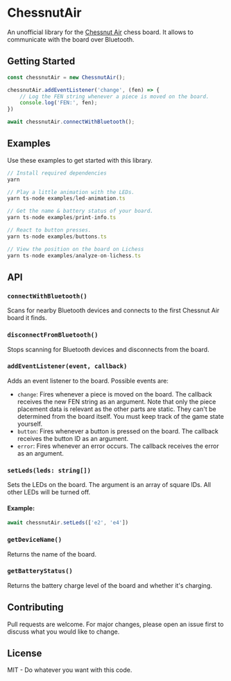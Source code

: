 # ChessnutAir

An unofficial library for the [Chessnut Air](https://www.chessnutech.com/products/chessnut-air) chess board. It allows
to communicate with the board over Bluetooth.

## Getting Started

```ts
const chessnutAir = new ChessnutAir();

chessnutAir.addEventListener('change', (fen) => {
    // Log the FEN string whenever a piece is moved on the board.
    console.log('FEN:', fen);
})

await chessnutAir.connectWithBluetooth();
```

## Examples

Use these examples to get started with this library.

```ts
// Install required dependencies
yarn

// Play a little animation with the LEDs.
yarn ts-node examples/led-animation.ts

// Get the name & battery status of your board.
yarn ts-node examples/print-info.ts

// React to button presses.
yarn ts-node examples/buttons.ts

// View the position on the board on Lichess
yarn ts-node examples/analyze-on-lichess.ts
```

## API

### `connectWithBluetooth()`

Scans for nearby Bluetooth devices and connects to the first Chessnut Air board it finds.

### `disconnectFromBluetooth()`

Stops scanning for Bluetooth devices and disconnects from the board.

### `addEventListener(event, callback)`

Adds an event listener to the board. Possible events are:

- `change`: Fires whenever a piece is moved on the board. The callback receives the new FEN string as an argument.
Note that only the piece placement data is relevant as the other parts are static. They can't be determined from
the board itself. You must keep track of the game state yourself.
- `button`: Fires whenever a button is pressed on the board. The callback receives the button ID as an argument.
- `error`: Fires whenever an error occurs. The callback receives the error as an argument.

### `setLeds(leds: string[])`

Sets the LEDs on the board. The argument is an array of square IDs. All other LEDs will be turned off.

#### Example:

```ts
await chessnutAir.setLeds(['e2', 'e4'])
```

### `getDeviceName()`

Returns the name of the board.

### `getBatteryStatus()`

Returns the battery charge level of the board and whether it's charging.

## Contributing

Pull requests are welcome. For major changes, please open an issue first to discuss what you would like to change.

## License

MIT - Do whatever you want with this code.
